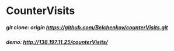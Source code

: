 # CounterVisits
##### git clone: origin https://github.com/Belchenkov/counterVisits.git
##### demo: http://138.197.11.25/counterVisits/